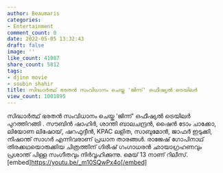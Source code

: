 ```yaml
---
author: Beaumaris
categories:
- Entertainment
comment_count: 0
date: 2022-05-05 13:32:43
draft: false
image: ''
like_count: 41087
share_count: 5812
tags:
- djinn movie
- soubin shahir
title: സിദ്ധാർത്ഥ് ഭരതൻ സംവിധാനം ചെയ്ത 'ജിന്ന്' ഒഫീഷ്യൽ ട്രെയിലർ
view_count: 1001895
---
```


സിദ്ധാർത്ഥ് ഭരതൻ സംവിധാനം ചെയ്ത 'ജിന്ന്' ഒഫീഷ്യൽ ട്രെയിലർ പുറത്തിറങ്ങി . സൗബിൻ ഷാഹിർ, ശാന്തി ബാലചന്ദ്രൻ, ഷൈൻ ടോം ചാക്കോ, ലിയോണ ലിഷോയ്, ഷറഫുദ്ദീൻ, KPAC ലളിത, സാബുമോൻ, ജാഫർ ഇടുക്കി, നിഷാന്ത് സാഗർ എന്നിവരാണ് പ്രധാന താരങ്ങൾ. രാജേഷ് ഗോപിനാഥ് തിരക്കഥയൊരുക്കിയ ചിത്രത്തിന് ഗിരീഷ് ഗംഗാധരൻ ഛായാഗ്രഹണവും പ്രശാന്ത് പിള്ള സംഗീതവും നിർവ്വഹിക്കുന്നു. മെയ് 13 നാണ് റിലീസ്. [embed]https://youtu.be/_m10SQwPx4o[/embed]